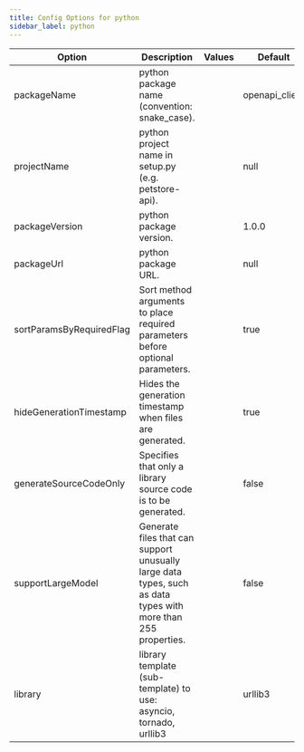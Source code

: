 ```yaml
---
title: Config Options for python
sidebar_label: python
---
```


| Option | Description | Values | Default |
| ------ | ----------- | ------ | ------- |
|packageName|python package name (convention: snake_case).| |openapi_client|
|projectName|python project name in setup.py (e.g. petstore-api).| |null|
|packageVersion|python package version.| |1.0.0|
|packageUrl|python package URL.| |null|
|sortParamsByRequiredFlag|Sort method arguments to place required parameters before optional parameters.| |true|
|hideGenerationTimestamp|Hides the generation timestamp when files are generated.| |true|
|generateSourceCodeOnly|Specifies that only a library source code is to be generated.| |false|
|supportLargeModel|Generate files that can support unusually large data types, such as data types with more than 255 properties.| |false|
|library|library template (sub-template) to use: asyncio, tornado, urllib3| |urllib3|

